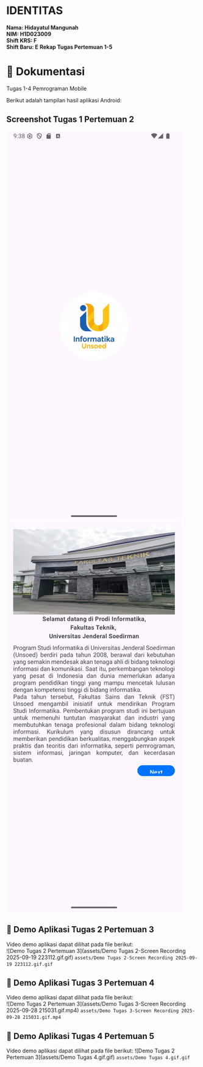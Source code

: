 # IDENTITAS

**Nama: Hidayatul Mangunah**  
**NIM: H1D023009**  
**Shift KRS: F**  
**Shift Baru: E**
**Rekap Tugas Pertemuan 1-5**

# 📸 Dokumentasi
Tugas 1-4 Pemrograman Mobile  

Berikut adalah tampilan hasil aplikasi Android:

## Screenshot Tugas 1 Pertemuan 2
![Tampilan Logo](assets/Logo%20Masuk%20Screenshot_20250928_213822.png)
![Tampilan Awal](assets/Tampilan%20Awal%20Screenshot_20250919_222142.png)



## 🎥 Demo Aplikasi Tugas 2 Pertemuan 3
Video demo aplikasi dapat dilihat pada file berikut:  
![Demo Tugas 2 Pertemuan 3](assets/Demo Tugas 2-Screen Recording 2025-09-19 223112.gif.gif)
`assets/Demo Tugas 2-Screen Recording 2025-09-19 223112.gif.gif`

## 🎥 Demo Aplikasi Tugas 3 Pertemuan 4
Video demo aplikasi dapat dilihat pada file berikut:  
![Demo Tugas 2 Pertemuan 3](assets/Demo Tugas 3-Screen Recording 2025-09-28 215031.gif.mp4)
`assets/Demo Tugas 3-Screen Recording 2025-09-28 215031.gif.mp4`

## 🎥 Demo Aplikasi Tugas 4 Pertemuan 5
Video demo aplikasi dapat dilihat pada file berikut: 
![Demo Tugas 2 Pertemuan 3](assets/Demo Tugas 4.gif.gif)
`assets/Demo Tugas 4.gif.gif`
